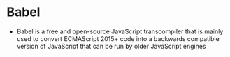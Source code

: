 # Babel

* Babel is a free and open-source JavaScript transcompiler that is mainly used to convert ECMAScript 2015+ code into a backwards compatible version of JavaScript that can be run by older JavaScript engines

